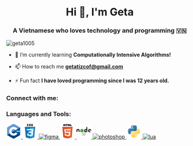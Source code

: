 <h1 align="center">Hi 👋, I'm Geta</h1>
<h3 align="center">A Vietnamese who loves technology and programming 🇻🇳</h3>

<p align="left"> <img src="https://komarev.com/ghpvc/?username=geta1005&label=Profile%20views&color=0e75b6&style=flat" alt="geta1005" /> </p>

- 🌱 I’m currently learning **Computationally Intensive Algorithms!**

- 📫 How to reach me **getatizcof@gmail.com**

- ⚡ Fun fact **I have loved programming since I was 12 years old.**

<h3 align="left">Connect with me:</h3>
<p align="left">
</p>

<h3 align="left">Languages and Tools:</h3>
<p align="left"> <a href="https://www.w3schools.com/cpp/" target="_blank" rel="noreferrer"> <img src="https://raw.githubusercontent.com/devicons/devicon/master/icons/cplusplus/cplusplus-original.svg" alt="cplusplus" width="40" height="40"/> </a> <a href="https://www.w3schools.com/css/" target="_blank" rel="noreferrer"> <img src="https://raw.githubusercontent.com/devicons/devicon/master/icons/css3/css3-original-wordmark.svg" alt="css3" width="40" height="40"/> </a> <a href="https://www.figma.com/" target="_blank" rel="noreferrer"> <img src="https://www.vectorlogo.zone/logos/figma/figma-icon.svg" alt="figma" width="40" height="40"/> </a> <a href="https://www.w3.org/html/" target="_blank" rel="noreferrer"> <img src="https://raw.githubusercontent.com/devicons/devicon/master/icons/html5/html5-original-wordmark.svg" alt="html5" width="40" height="40"/> </a> <a href="https://nodejs.org" target="_blank" rel="noreferrer"> <img src="https://raw.githubusercontent.com/devicons/devicon/master/icons/nodejs/nodejs-original-wordmark.svg" alt="nodejs" width="40" height="40"/> </a> <a href="https://www.photoshop.com/en" target="_blank" rel="noreferrer"> <img src="https://cdn.discordapp.com/attachments/551423108117037078/1295425626613878804/image-removebg-preview_13.png?ex=670e9aa1&is=670d4921&hm=fd96e7192bf5d1e40b75f91f7591d0687c6e61d64712cc4777f1dab5c47c878a&" alt="photoshop" width="40" height="40"/> </a> <a href="https://www.python.org" target="_blank" rel="noreferrer"> <img src="https://raw.githubusercontent.com/devicons/devicon/master/icons/python/python-original.svg" alt="python" width="40" height="40"/> </a> <a href="https://www.lua.org/" target="_blank" rel="noreferrer"> <img src="https://cdn.discordapp.com/attachments/551423108117037078/1295425108260950130/lua-5-logo-png-transparent.png?ex=670e9a25&is=670d48a5&hm=4431bf61f0517003270acfe97b78d826315f0e93820e695229fc70998480967c&" alt="lua" width="40" height="40"/> </a> </p> 
